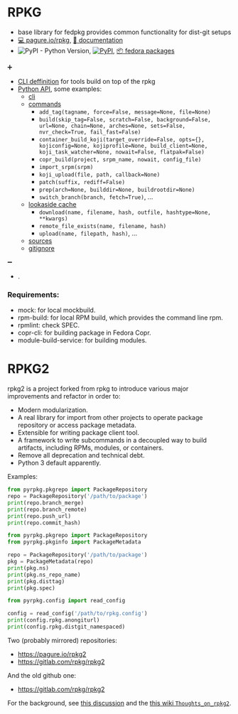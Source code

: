 # RPKG


- base library for fedpkg provides common functionality for dist-git setups
- [ :computer: pagure.io/rpkg](https://pagure.io/rpkg), [ :scroll: documentation](https://docs.pagure.org/rpkg)
- ![PyPI - Python Version](https://img.shields.io/pypi/pyversions/rpkg.svg), [![PyPI](https://img.shields.io/pypi/v/rpkg.svg)](https://pypi.org/project/rpkg/), [ :package: fedora packages](https://src.fedoraproject.org/rpms/rpkg)

:heavy_plus_sign:
- [CLI deffinition](https://docs.pagure.org/rpkg/cli.html#) for tools build on top of the rpkg
- [Python API](https://docs.pagure.org/rpkg/api.html), some examples:
  - [cli](https://docs.pagure.org/rpkg/api.html#cli)
  - [commands](https://docs.pagure.org/rpkg/api.html#commands)
    - `add_tag(tagname, force=False, message=None, file=None)`
    - `build(skip_tag=False, scratch=False, background=False, url=None, chain=None, arches=None, sets=False, nvr_check=True, fail_fast=False)`
    - `container_build_koji(target_override=False, opts={}, kojiconfig=None, kojiprofile=None, build_client=None, koji_task_watcher=None, nowait=False, flatpak=False)`
    - `copr_build(project, srpm_name, nowait, config_file)`
    - `import_srpm(srpm)`
    - `koji_upload(file, path, callback=None)`
    - `patch(suffix, rediff=False)`
    - `prep(arch=None, builddir=None, buildrootdir=None)`
    - `switch_branch(branch, fetch=True)`, ...
  - [lookaside cache](https://docs.pagure.org/rpkg/api.html#lookaside)
    - `download(name, filename, hash, outfile, hashtype=None, **kwargs)`
    - `remote_file_exists(name, filename, hash)`
    - `upload(name, filepath, hash)`, ...
  - [sources](https://docs.pagure.org/rpkg/api.html#sources)
  - [gitignore](https://docs.pagure.org/rpkg/api.html#gitignore)

:heavy_minus_sign:
- .


### Requirements:

- mock: for local mockbuild.
- rpm-build: for local RPM build, which provides the command line rpm.
- rpmlint: check SPEC.
- copr-cli: for building package in Fedora Copr.
- module-build-service: for building modules.


# RPKG2

rpkg2 is a project forked from rpkg to introduce various major improvements and refactor in order to:

- Modern modularization.
- A real library for import from other projects to operate package repository or access package metadata.
- Extensible for writing package client tool.
- A framework to write subcommands in a decoupled way to build artifacts, including RPMs, modules, or containers.
- Remove all deprecation and technical debt.
- Python 3 default apparently.

Examples:

```python
from pyrpkg.pkgrepo import PackageRepository
repo = PackageRepository('/path/to/package')
print(repo.branch_merge)
print(repo.branch_remote)
print(repo.push_url)
print(repo.commit_hash)
```

```python
from pyrpkg.pkgrepo import PackageRepository
from pyrpkg.pkginfo import PackageMetadata

repo = PackageRepository('/path/to/package')
pkg = PackageMetadata(repo)
print(pkg.ns)
print(pkg.ns_repo_name)
print(pkg.disttag)
print(pkg.spec)
```

```python
from pyrpkg.config import read_config

config = read_config('/path/to/rpkg.config')
print(config.rpkg.anongiturl)
print(config.rpkg.distgit_namespaced)
```

Two (probably mirrored) repositories:
- https://pagure.io/rpkg2
- https://gitlab.com/rpkg/rpkg2

And the old github one:
- https://gitlab.com/rpkg/rpkg2


For the background, see [this discussion](https://pagure.io/rpkg/issue/49) and the [this wiki `Thoughts_on_rpkg2`](https://fedoraproject.org/wiki/Thoughts_on_rpkg2).
